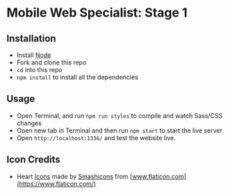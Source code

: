 # Mobile Web Specialist: Stage 1

## Installation

- Install [Node](https://nodejs.org/)
- Fork and clone this repo
- `cd` into this repo
- `npm install` to install all the dependencies

## Usage 

- Open Terminal, and run `npm run styles` to compile and watch Sass/CSS changes
- Open new tab in Terminal and then run `npm start` to start the live server
- Open `http://localhost:1336/` and test the website live.

## Icon Credits

- Heart [Icons](https://www.flaticon.com/free-icon/hearts_138533) made by [Smashicons](https://www.flaticon.com/authors/smashicons) from [www.flaticon.com](https://www.flaticon.com/)
